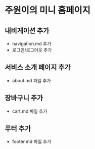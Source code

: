 # 주원이의 미니 홈페이지

## 내비게이션 추가
- navigation.md 추가
- 로그인/로그아웃 추가

## 서비스 소개 페이지 추가
- about.md 파일 추가

## 장바구니 추가
- cart.md 파일 추가

## 푸터 추가
- footer.md 파일 추가